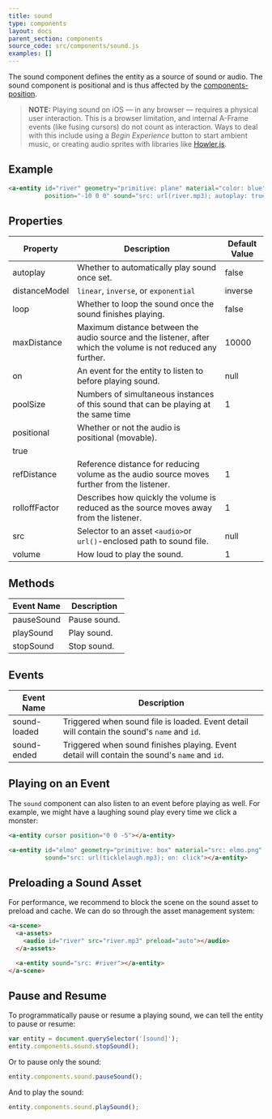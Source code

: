 ```yaml
---
title: sound
type: components
layout: docs
parent_section: components
source_code: src/components/sound.js
examples: []
---
```


[position]: ./position.md

The sound component defines the entity as a source of sound or audio. The sound
component is positional and is thus affected by the
[components-position][position].

> **NOTE:** Playing sound on iOS — in any browser — requires a physical user interaction.
> This is a browser limitation, and internal A-Frame events (like fusing cursors) do
> not count as interaction. Ways to deal with this include using a *Begin Experience*
> button to start ambient music, or creating audio sprites with libraries like
> [Howler.js](https://github.com/goldfire/howler.js).

## Example

```html
<a-entity id="river" geometry="primitive: plane" material="color: blue"
          position="-10 0 0" sound="src: url(river.mp3); autoplay: true"></a-entity>
```

## Properties

| Property      | Description                                                                                                    | Default Value |
|---------------|----------------------------------------------------------------------------------------------------------------|---------------|
| autoplay      | Whether to automatically play sound once set.                                                                  | false         |
| distanceModel | `linear`, `inverse`, or `exponential`                                                                          | inverse        |
| loop          | Whether to loop the sound once the sound finishes playing.                                                     | false         |
| maxDistance   | Maximum distance between the audio source and the listener, after which the volume is not reduced any further. | 10000         |
| on            | An event for the entity to listen to before playing sound.                                                     | null          |
| poolSize      | Numbers of simultaneous instances of this sound that can be playing at the same time                           | 1             |
| positional    | Whether or not the audio is positional (movable).   
| true          |
| refDistance   | Reference distance for reducing volume as the audio source moves further from the listener.                    | 1             |
| rolloffFactor | Describes how quickly the volume is reduced as the source moves away from the listener.                        | 1             |
| src           | Selector to an asset `<audio>`or `url()`-enclosed path to sound file.                                          | null          |
| volume        | How loud to play the sound.                                                                                    | 1             |


## Methods

| Event Name | Description  |
|------------|--------------|
| pauseSound | Pause sound. |
| playSound  | Play sound.  |
| stopSound  | Stop sound.  |

## Events

| Event Name   | Description                                                                                             |
|--------------|---------------------------------------------------------------------------------------------------------|
| sound-loaded | Triggered when sound file is loaded. Event detail will contain the sound's `name` and `id`.             |
| sound-ended  | Triggered when sound finishes playing.  Event detail will contain the sound's `name` and `id`. |

## Playing on an Event

The `sound` component can also listen to an event before playing as well. For
example, we might have a laughing sound play every time we click a monster:

```html
<a-entity cursor position="0 0 -5"></a-entity>

<a-entity id="elmo" geometry="primitive: box" material="src: elmo.png"
          sound="src: url(ticklelaugh.mp3); on: click"></a-entity>
```

## Preloading a Sound Asset

For performance, we recommend to block the scene on the sound asset to preload
and cache. We can do so through the asset management system:

```html
<a-scene>
  <a-assets>
    <audio id="river" src="river.mp3" preload="auto"></audio>
  </a-assets>

  <a-entity sound="src: #river"></a-entity>
</a-scene>
```

## Pause and Resume

To programmatically pause or resume a playing sound, we can tell the entity to
pause or resume:

```js
var entity = document.querySelector('[sound]');
entity.components.sound.stopSound();
```

Or to pause only the sound:

```js
entity.components.sound.pauseSound();
```

And to play the sound:

```js
entity.components.sound.playSound();
```
